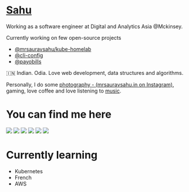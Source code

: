# [Sahu](https://mrsauravsahu.in)

Working as a software engineer at Digital and Analytics Asia @Mckinsey.

Currently working on few open-source projects
- [@mrsauravsahu/kube-homelab](https://github.com/mrsauravsahu/kube-homelab)
- [@cli-config](https://github.com/cli-config)
- [@payobills](https://github.com/payobills)

🇮🇳 Indian. Odia. Love web development, data structures and algorithms. 

Personally, I do some [photography - (mrsauravsahu.in on Instagram)](https://instagram.com/mrsauravsahu.in), gaming, love coffee and love listening to [music](https://open.spotify.com/user/58zbmlg6wri7r1aepdhpdin9z?si=0fc1707efa93457b).

# You can find me here
<a href="https://www.youtube.com/@mrsauravsahuin"><img src="https://img.shields.io/badge/YouTube-FF0000?style=for-the-badge&logo=youtube&logoColor=white"></a>
<a href="https://instagram.com/mrsauravsahu.in"><img src="https://img.shields.io/badge/Instagram-E4405F?style=for-the-badge&logo=instagram&logoColor=white"></a>
<a href="https://instagram.com/mrsauravsahu.codes"><img src="https://img.shields.io/badge/Instagram-E4405F?style=for-the-badge&logo=instagram&logoColor=black"></a>
<a href="https://dev.to/mrsauravsahu"><img src="https://img.shields.io/badge/dev.to-0A0A0A?style=for-the-badge&logo=devdotto&logoColor=white"></a>
<a href="https://mrsauravsahu.medium.com"><img src="https://img.shields.io/badge/Medium-12100E?style=for-the-badge&logo=medium&logoColor=white"></a>
<a href="https://unsplash.com/@mrsauravsahu"><img src="https://img.shields.io/badge/Unsplash-000000?style=for-the-badge&logo=Unsplash&logoColor=white"></a>

# Currently learning
- Kubernetes
- French
- AWS
